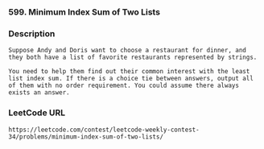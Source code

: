 ### 599. Minimum Index Sum of Two Lists

### Description
	Suppose Andy and Doris want to choose a restaurant for dinner, and they both have a list of favorite restaurants represented by strings.

	You need to help them find out their common interest with the least list index sum. If there is a choice tie between answers, output all of them with no order requirement. You could assume there always exists an answer.

### LeetCode URL
	https://leetcode.com/contest/leetcode-weekly-contest-34/problems/minimum-index-sum-of-two-lists/